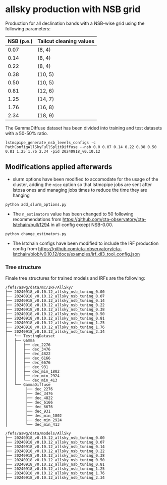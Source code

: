 # allsky production with NSB grid


Production for all declination bands with a NSB-wise grid using the following parameters:

| NSB (p.e.) | Tailcut cleaning values |
|------------|-------------------------|
| 0.07       | (8, 4)                  |
| 0.14       | (8, 4)                  |
| 0.22       | (8, 4)                  |
| 0.38       | (10, 5)                 |
| 0.50       | (10, 5)                 |
| 0.81       | (12, 6)                 |
| 1.25       | (14, 7)                 |
| 1.76       | (16, 8)                 |
| 2.34       | (18, 9)                 |


The GammaDiffuse dataset has been divided into training and test datasets with a 50-50% ratio.

```
lstmcpipe_generate_nsb_levels_configs -c PathConfigAllSkyFullSplitDiffuse --nsb 0.0 0.07 0.14 0.22 0.38 0.50 0.81 1.25 1.76 2.34 -pid 20240918_v0.10.12
```

## Modifications applied afterwards

- slurm options have been modified to accomodate for the usage of the cluster, adding the `nice` option so that lstmcpipe jobs are sent after lstosa ones and managing jobs times to reduce the time they are hanging
```
python add_slurm_options.py
```

- The `n_estimators` value has been changed to 50 following recommendations from https://github.com/cta-observatory/cta-lstchain/pull/1294 in all config except NSB-0.00. 
```
python change_estimators.py
```

- The lstchain configs have been modified to include the IRF production config from https://github.com/cta-observatory/cta-lstchain/blob/v0.10.12/docs/examples/irf_dl3_tool_config.json 



### Tree structure

Finale tree structures for trained models and IRFs are the following:

```
/fefs/aswg/data/mc/IRF/AllSky/
├── 20240918_v0.10.12_allsky_nsb_tuning_0.00
├── 20240918_v0.10.12_allsky_nsb_tuning_0.07
├── 20240918_v0.10.12_allsky_nsb_tuning_0.14
├── 20240918_v0.10.12_allsky_nsb_tuning_0.22
├── 20240918_v0.10.12_allsky_nsb_tuning_0.38
├── 20240918_v0.10.12_allsky_nsb_tuning_0.50
├── 20240918_v0.10.12_allsky_nsb_tuning_0.81
├── 20240918_v0.10.12_allsky_nsb_tuning_1.25
├── 20240918_v0.10.12_allsky_nsb_tuning_1.76
├── 20240918_v0.10.12_allsky_nsb_tuning_2.34
│   └── TestingDataset
│   ├── Gamma
│   │   ├── dec_2276
│   │   ├── dec_3476
│   │   ├── dec_4822
│   │   ├── dec_6166
│   │   ├── dec_6676
│   │   ├── dec_931
│   │   ├── dec_min_1802
│   │   ├── dec_min_2924
│   │   └── dec_min_413
│   └── GammaDiffuse
│        ├── dec_2276
│        ├── dec_3476
│        ├── dec_4822
│        ├── dec_6166
│   	 ├── dec_6676
│   	 ├── dec_931
│   	 ├── dec_min_1802
│   	 ├── dec_min_2924
│   	 └── dec_min_413

/fefs/aswg/data/models/AllSky
├── 20240918_v0.10.12_allsky_nsb_tuning_0.00
├── 20240918_v0.10.12_allsky_nsb_tuning_0.07
├── 20240918_v0.10.12_allsky_nsb_tuning_0.14
├── 20240918_v0.10.12_allsky_nsb_tuning_0.22
├── 20240918_v0.10.12_allsky_nsb_tuning_0.38
├── 20240918_v0.10.12_allsky_nsb_tuning_0.50
├── 20240918_v0.10.12_allsky_nsb_tuning_0.81
├── 20240918_v0.10.12_allsky_nsb_tuning_1.25
├── 20240918_v0.10.12_allsky_nsb_tuning_1.76
├── 20240918_v0.10.12_allsky_nsb_tuning_2.34
```
